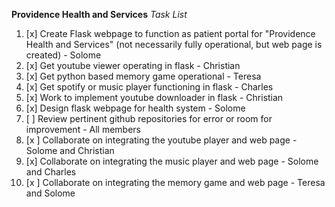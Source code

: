 **Providence Health and Services**
*Task List*

1. [x] Create Flask webpage to function as patient portal for "Providence Health and Services" (not necessarily fully operational, but web page is created) - Solome 
2. [x] Get youtube viewer operating in flask - Christian 
3. [x] Get python based memory game operational - Teresa 
4. [x] Get spotify or music player functioning in flask - Charles 
5. [x] Work to implement youtube downloader in flask - Christian 
6. [x] Design flask webpage for health system - Solome 
7. [ ] Review pertinent github repositories for error or room for improvement - All members
8. [x ] Collaborate on integrating the youtube player and web page - Solome and Christian
9. [x] Collaborate on integrating the music player and web page - Solome and Charles
10. [x ] Collaborate on integrating the memory game and web page - Teresa and Solome

